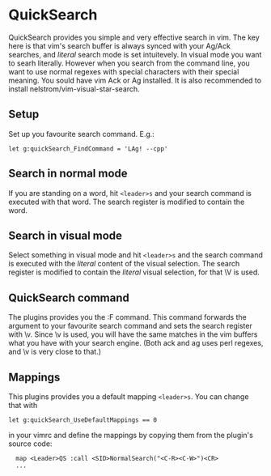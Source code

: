 # QuickSearch
QuickSearch provides you simple and very effective search in vim.
The key here is that vim's search buffer is always synced with your Ag/Ack searches,
and *literal* search mode is set intuitevely.
In visual mode you want to searh literally.
However when you search from the command line,
you want to use normal regexes with special characters with their special meaning.
You sould have vim Ack or Ag installed.
It is also recommended to install nelstrom/vim-visual-star-search.

## Setup
Set up you favourite search command. E.g.:
```
let g:quickSearch_FindCommand = 'LAg! --cpp'
```

## Search in normal mode
If you are standing on a word, hit `<leader>s` and your search command is executed
with that word.
The search register is modified to contain the word.

## Search in visual mode
Select something in visual mode and hit `<leader>s` and the search command is executed
with the *literal* content of the visual selection.
The search register is modified to contain the *literal* visual selection,
for that \V is used.

## QuickSearch command
The plugins provides you the :F command.
This command forwards the argument to your favourite search command and sets the search register with \v.
Since \v is used, you will have the same matches in the vim buffers what you have with your search engine.
(Both ack and ag uses perl regexes, and \v is very close to that.)

## Mappings
This plugins provides you a default mapping `<leader>s`.
You can change that with
```
let g:quickSearch_UseDefaultMappings == 0
```
in your vimrc and define the mappings by copying them from the plugin's source code:
```
  map <Leader>QS :call <SID>NormalSearch("<C-R><C-W>")<CR>
  ...
```
